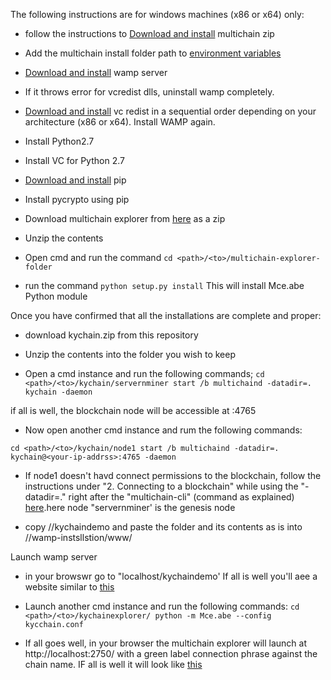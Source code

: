 The following instructions are for windows machines (x86 or x64) only:

* follow the instructions to [Download and install](https://www.multichain.com/download-install/) multichain zip
* Add the multichain install folder path to [environment variables](https://superuser.com/questions/737542/how-can-i-add-a-program-path-to-the-windows-environment-variables-for-easy-comma)


* [Download and install](https://sourceforge.net/projects/wampserver/) wamp server
* If it throws error for vcredist dlls, uninstall wamp completely.
* [Download and install](http://forum.wampserver.com/read.php?2,138295) vc redist in a sequential order depending on your architecture (x86 or x64). Install WAMP again.

* Install Python2.7
* Install VC for Python 2.7
* [Download and install](https://stackoverflow.com/questions/4750806/how-do-i-install-pip-on-windows#12476379) pip
* Install pycrypto using pip

* Download multichain explorer from [here](https://github.com/MultiChain/multichain-explorer) as a zip
* Unzip the contents
* Open cmd and run the command 
`cd <path>/<to>/multichain-explorer-folder`
* run the command 
`python setup.py install`
This will install Mce.abe Python module

Once you have confirmed that all the installations are complete and proper:
* download kychain.zip from this repository

* Unzip the contents into the folder you wish to keep

* Open a cmd instance and run the following commands;
`cd <path>/<to>/kychain/servernminer
start /b multichaind -datadir=. kychain -daemon`

if all is well, the blockchain node will be accessible at <your-ip-addrss>:4765

* Now open another cmd instance and rum the following commands:

`cd <path>/<to>/kychain/node1
start /b multichaind -datadir=. kychain@<your-ip-addrss>:4765 -daemon`

* If node1 doesn't havd connect permissions to the blockchain, follow the instructions under "2. Connecting to a blockchain" while using the "-datadir=." right after the "multichain-cli" (command as explained) [here](https://www.multichain.com/getting-started).here node "servernminer' is the genesis node


* copy  <path>/<to>/kychaindemo and paste the folder and its contents as is into <path>/<to>/wamp-instsllstion/www/

Launch wamp server

* in your browswr go to "localhost/kychaindemo' If all is well you'll aee a website similar to [this](http://52.172.209.229/multichain-web-demo/)

* Launch another cmd instance and run the following commands:
`cd  <path>/<to>/kychainexplorer/
python -m Mce.abe --config kycchain.conf`

* If all goes well, in your browser the multichain explorer will launch at http://localhost:2750/ with a green label connection phrase against the chain name. IF all is well it will look like [this](http://52.172.209.229:2750/)
